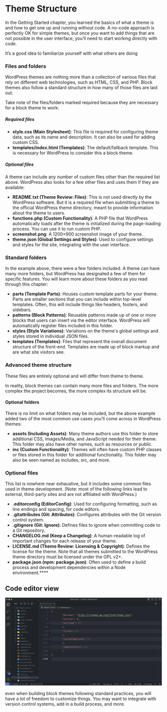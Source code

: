 # Theme Structure

In the Getting Started chapter, you learned the basics of what a theme is and how to get one up and running without code. A no-code approach is perfectly OK for simple themes, but once you want to add things that are not possible in the user interface, you’ll need to start working directly with code.

It’s a good idea to familiarize yourself with what others are doing


### Files and folders

WordPress themes are nothing more than a collection of various files that rely on different web technologies, such as HTML, CSS, and PHP. Block themes also follow a standard structure in how many of those files are laid out.

Take note of the files/folders marked required because they are necessary for a block theme to work:



##### Required files


- **style.css (Main Stylesheet)**: This file is required for configuring theme data, such as its name and description. It can also be used for adding custom CSS.
- **templates/index.html (Templates)**: The default/fallback template. This is necessary for WordPress to consider this a block theme.

##### Optional files

A theme can include any number of custom files other than the required list above. WordPress also looks for a few other files and uses them if they are available:

- **README.txt (Theme Review: Files)**: This is not used directly by the WordPress software. But it is a required file when submitting a theme to the official WordPress theme directory, meant to provide information about the theme to users.
- **functions.php (Custom Functionality)**: A PHP file that WordPress automatically loads after the theme is initialized during the page-loading process. You can use it to run custom PHP.
- **screenshot.png**: A 1200×900 screenshot image of your theme. 
- **theme.json (Global Settings and Styles)**: Used to configure settings and styles for the site, integrating with the user interface.

### Standard folders

In the example above, there were a few folders included. A theme can have many more folders, but WordPress has designated a few of them for specific features. You will learn more about these folders as you read through this chapter:

- **parts (Template Parts)**: Houses custom template parts for your theme. Parts are smaller sections that you can include within top-level templates. Often, this will include things like headers, footers, and sidebars.
- **patterns (Block Patterns)**: Reusable patterns made up of one or more blocks that users can insert via the editor interface. WordPress will automatically register files included in this folder.
- **styles (Style Variations)**: Variations on the theme's global settings and styles stored in individual JSON files.
- **templates (Templates)**: Files that represent the overall document structure of the front-end. Templates are made up of block markup and are what site visitors see.

### Advanced theme structure

 These files are entirely optional and will differ from theme to theme.

In reality, block themes can contain many more files and folders. The more complex the project becomes, the more complex its structure will be.



#### Optional folders

There is no limit on what folders may be included, but the above example added two of the most common use cases you'll come across in WordPress themes:

- **assets (Including Assets)**: Many theme authors use this folder to store additional CSS, Images/Media, and JavaScript needed for their theme. This folder may also have other names, such as resources or public.
- **inc (Custom Functionality)**: Themes will often have custom PHP classes or files stored in this folder for additional functionality. This folder may also be seen named as includes, src, and more.

### Optional files

This list is nowhere near exhaustive, but it includes some common files used in theme development. (Note: most of the following links lead to external, third-party sites and are not affiliated with WordPress.)

- **.editorconfig (EditorConfig)**: Used for configuring formatting, such as line endings and spacing, for code editors.
- **.gitattributes (Git: Attributes)**: Configures attributes with the Git version control system.
- **.gitignore (Git: Ignore)**: Defines files to ignore when committing code to a Git repository.
- **CHANGELOG.md (Keep a Changelog)**: A human-readable log of important changes for each release of your theme.
- **LICENSE.md (Theme Review: Licensing & Copyright)**: Defines the license for the theme. Note that all themes submitted to the WordPress theme directory must be licensed under the GPL v2+.
- **package.json (npm: package.json)**: Often used to define a build process and development dependencies within a Node environment.****


## Code editor view
![alt text](image.png)



even when building block themes following standard practices, you will have a lot of freedom to customize things. You may want to integrate with version control systems, add in a build process, and more.

